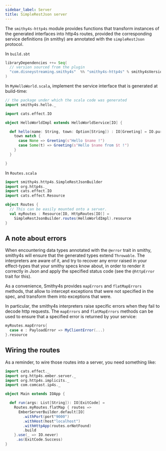 ```yaml
---
sidebar_label: Server
title: SimpleRestJson server
---
```


The `smithy4s-http4s` module provides functions that transform instances of the generated interfaces into http4s routes, provided the corresponding service definitions (in smithy) are  annotated with the `simpleRestJson` protocol.

In `build.sbt`

```scala
libraryDependencies ++= Seq(
  // version sourced from the plugin
  "com.disneystreaming.smithy4s"  %% "smithy4s-http4s" % smithy4sVersion.value
)
```

In `MyHelloWorld.scala`, implement the service interface that is generated at build-time:

```scala mdoc:silent
// the package under which the scala code was generated
import smithy4s.hello._

import cats.effect.IO

object HelloWorldImpl extends HelloWorldService[IO] {

  def hello(name: String, town: Option[String]) : IO[Greeting] = IO.pure {
    town match {
      case None => Greeting(s"Hello $name !")
      case Some(t) => Greeting(s"Hello $name from $t !")
    }
  }

}
```

In `Routes.scala`

```scala mdoc:silent
import smithy4s.http4s.SimpleRestJsonBuilder
import org.http4s._
import cats.effect.IO
import cats.effect.Resource

object Routes {
  // This can be easily mounted onto a server.
  val myRoutes : Resource[IO, HttpRoutes[IO]] =
    SimpleRestJsonBuilder.routes(HelloWorldImpl).resource
}
```

## A note about errors

When encountering data types annotated with the `@error` trait in smithy, smithy4s will ensure that the generated types extend `Throwable`. The interpreters are aware of it, and try to recover any error raised in your effect-types that your smithy specs know about, in order to render it correctly in Json and apply the specified status code (see the `@httpError` trait for this).

As a convenience, Smithy4s provides `mapErrors` and `flatMapErrors` methods, that allow to intercept exceptions that were not specified in the spec, and transform them into exceptions that were.

In particular, the smithy4s interpreters raise specific errors when they fail to decode http requests. The `mapErrors` and `flatMapErrors` methods can be used to ensure that a specified error is returned by your service:

```scala
myRoutes.mapErrors{
  case e : PayloadError => MyClientError(...)
}.resource
```

## Wiring the routes

As a reminder, to wire those routes into a server, you need something like:

```scala mdoc:compile-only
import cats.effect._
import org.http4s.ember.server._
import org.http4s.implicits._
import com.comcast.ip4s._

object Main extends IOApp {

  def run(args: List[String]): IO[ExitCode] =
    Routes.myRoutes.flatMap { routes =>
      EmberServerBuilder.default[IO]
        .withPort(port"9000")
        .withHost(host"localhost")
        .withHttpApp(routes.orNotFound)
        .build
    }.use(_ => IO.never)
     .as(ExitCode.Success)
}
```
